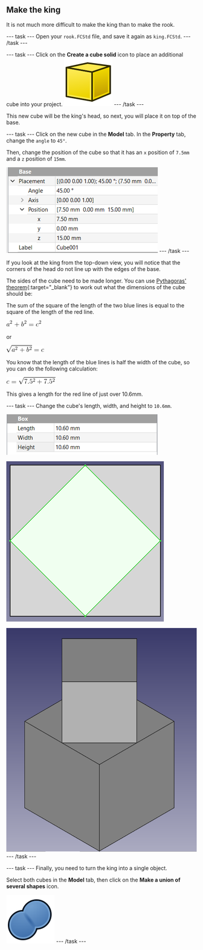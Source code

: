 ## Make the king

It is not much more difficult to make the king than to make the rook.

--- task ---
Open your `rook.FCStd` file, and save it again as `king.FCStd`.
--- /task ---

--- task ---
Click on the **Create a cube solid** icon to place an additional cube into your project.
![Part_Box.png](images/Part_Box.png) 
--- /task ---

This new cube will be the king's head, so next, you will place it on top of the base.

--- task ---
Click on the new cube in the **Model** tab. In the **Property** tab, change the `angle` to `45°`.

Then, change the position of the cube so that it has an `x` position of `7.5mm` and a `z` position of `15mm`.

![kings_head_position](images/king_head_position.png)
--- /task ---

If you look at the king from the top-down view, you will notice that the corners of the head do not line up with the edges of the base.

The sides of the cube need to be made longer. You can use [Pythagoras' theorem](https://en.wikipedia.org/wiki/Pythagorean_theorem){:target="_blank"} to work out what the dimensions of the cube should be:

The sum of the square of the length of the two blue lines is equal to the square of the length of the red line.

![pythag_1](images/pythag_1.gif)

or

![pythag_2](images/pythag_2.gif)

You know that the length of the blue lines is half the width of the cube, so you can do the following calculation:

![pythag_3](images/pythag_3.gif)

This gives a length for the red line of just over 10.6mm.

--- task ---
Change the cube's length, width, and height to `10.6mm`.

![king_head_size.png](images/king_head_size.png)

![kings_head_resize.png](images/kings_head_resize.png)

![king_complete.png](images/king_complete.png)
--- /task ---

--- task ---
Finally, you need to turn the king into a single object.

Select both cubes in the **Model** tab, then click on the **Make a union of several shapes** icon.

![Part_Fuse](images/Part_Fuse.png)
--- /task ---


